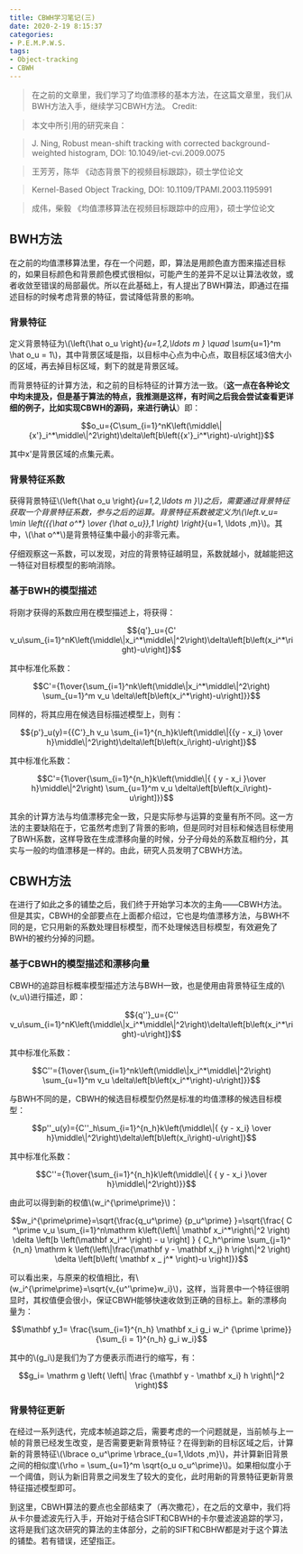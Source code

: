 ```yaml
---
title: CBWH学习笔记(三)
date: 2020-2-19 8:15:37
categories:
- P.E.M.P.W.S.
tags:
- Object-tracking
- CBWH
---
```


> 在之前的文章里，我们学习了均值漂移的基本方法，在这篇文章里，我们从BWH方法入手，继续学习CBWH方法。
> Credit:

> 本文中所引用的研究来自：

> J. Ning, Robust mean-shift tracking with corrected background-weighted histogram, DOI: 10.1049/iet-cvi.2009.0075

> 王芳芳，陈华 《动态背景下的视频目标跟踪》，硕士学位论文

> Kernel-Based Object Tracking, DOI: 10.1109/TPAMI.2003.1195991

> 成伟，柴毅 《均值漂移算法在视频目标跟踪中的应用》，硕士学位论文

## BWH方法

在之前的均值漂移算法里，存在一个问题，即，算法是用颜色直方图来描述目标的，如果目标颜色和背景颜色模式很相似，可能产生的差异不足以让算法收敛，或者收敛至错误的局部最优。所以在此基础上，有人提出了BWH算法，即通过在描述目标的时候考虑背景的特征，尝试降低背景的影响。

### 背景特征

定义背景特征为\\(\left\{\hat o_u \right\}_{u=1,2,\ldots m } \quad \sum_{u=1}^m \hat o_u = 1\\)，其中背景区域是指，以目标中心点为中心点，取目标区域3倍大小的区域，再去掉目标区域，剩下的就是背景区域。

而背景特征的计算方法，和之前的目标特征的计算方法一致。（**这一点在各种论文中均未提及，但是基于算法的特点，我推测是这样，有时间之后我会尝试查看更详细的例子，比如实现CBWH的源码，来进行确认**）即：

$$o_u={C\sum_{i=1}^nK\left(\middle\|{x'}_i^*\middle\|^2\right)\delta\left[b\left({x'}_i^*\right)-u\right]}$$

其中x'是背景区域的点集元素。

### 背景特征系数

获得背景特征\\(\left\{\hat o_u \right\}_{u=1,2,\ldots m }\\)之后，需要通过背景特征获取一个背景特征系数，参与之后的运算。背景特征系数被定义为\\(\left.v_u= \min \left({{\hat o^*} \over {\hat o_u}},1 \right) \right\}_{u=1, \ldots ,m}\\)。其中，\\(\hat o^*\\)是背景特征集中最小的非零元素。

仔细观察这一系数，可以发现，对应的背景特征越明显，系数就越小，就越能把这一特征对目标模型的影响消除。

### 基于BWH的模型描述

将刚才获得的系数应用在模型描述上，将获得：

$${q'}_u={C' v_u\sum_{i=1}^nK\left(\middle\|x_i^*\middle\|^2\right)\delta\left[b\left(x_i^*\right)-u\right]}$$

其中标准化系数：

$$C'={1\over{\sum_{i=1}^nk\left(\middle\|x_i^*\middle\|^2\right) \sum_{u=1}^m v_u \delta\left[b\left(x_i^*\right)-u\right]}}$$

同样的，将其应用在候选目标描述模型上，则有：

$${p'}_u(y)={{C'}_h v_u \sum_{i=1}^{n_h}k\left(\middle\|{{y - x_i} \over h}\middle\|^2\right)\delta\left[b\left(x_i\right)-u\right]}$$

其中标准化系数：

$$C'={1\over{\sum_{i=1}^{n_h}k\left(\middle\|{ { y - x_i }\over h}\middle\|^2\right) \sum_{u=1}^m v_u \delta\left[b\left(x_i\right)-u\right]}}$$

其余的计算方法与均值漂移完全一致，只是实际参与运算的变量有所不同。这一方法的主要缺陷在于，它虽然考虑到了背景的影响，但是同时对目标和候选目标使用了BWH系数，这样导致在生成漂移向量的时候，分子分母处的系数互相约分，其实与一般的均值漂移是一样的。由此，研究人员发明了CBWH方法。

## CBWH方法

在进行了如此之多的铺垫之后，我们终于开始学习本次的主角——CBWH方法。但是其实，CBWH的全部要点在上面都介绍过，它也是均值漂移方法，与BWH不同的是，它只用新的系数处理目标模型，而不处理候选目标模型，有效避免了BWH的被约分掉的问题。

### 基于CBWH的模型描述和漂移向量

CBWH的追踪目标概率模型描述方法与BWH一致，也是使用由背景特征生成的\\(v_u\\)进行描述，即：

$${q''}_u={C'' v_u\sum_{i=1}^nK\left(\middle\|x_i^*\middle\|^2\right)\delta\left[b\left(x_i^*\right)-u\right]}$$

其中标准化系数：

$$C''={1\over{\sum_{i=1}^nk\left(\middle\|x_i^*\middle\|^2\right) \sum_{u=1}^m v_u \delta\left[b\left(x_i^*\right)-u\right]}}$$

与BWH不同的是，CBWH的候选目标模型仍然是标准的均值漂移的候选目标模型：

$$p''_u(y)={C''_h\sum_{i=1}^{n_h}k\left(\middle\|{ {y - x_i} \over h}\middle\|^2\right)\delta\left[b\left(x_i\right)-u\right]}$$

其中标准化系数：

$$C''={1\over{\sum_{i=1}^{n_h}k\left(\middle\|{ { y - x_i }\over h}\middle\|^2\right)}}$$

由此可以得到新的权值\\(w_i^{\prime\prime}\\)：

$$w_i^{\prime\prime}=\sqrt{\frac{q_u^\prime} {p_u^\prime} }=\sqrt{\frac{ C ^\prime v_u \sum_{i=1}^n\mathrm k\left(\left\| \mathbf x_i^*\right\|^2 \right) \delta \left[b \left(\mathbf x_i^* \right) - u \right] } { C_h^\prime \sum_{j=1}^ {n_n} \mathrm k \left(\left\|\frac{\mathbf y - \mathbf x_j} h \right\|^2 \right) \delta \left[b\left( \mathbf x _ j^* \right)-u \right]}}$$

可以看出来，与原来的权值相比，有\\(w_i^{\prime\prime}=\sqrt{v_{u^'\prime}w_i}\\)，这样，当背景中一个特征很明显时，其权值便会很小，保证CBWH能够快速收敛到正确的目标上。新的漂移向量为：

$$\mathbf y_1= \frac{\sum_{i=1}^{n_h} \mathbf x_i g_i w_i^ {\prime \prime}} {\sum_{i = 1}^{n_h} g_i w_i}$$

其中的\\(g_i\\)是我们为了方便表示而进行的缩写，有：

$$g_i= \mathrm g \left( \left\| \frac {\mathbf y - \mathbf x_i} h \right\|^2 \right)$$

### 背景特征更新

在经过一系列迭代，完成本帧追踪之后，需要考虑的一个问题就是，当前帧与上一帧的背景已经发生改变，是否需要更新背景特征？在得到新的目标区域之后，计算新的背景特征\\(\lbrace o_u^\prime \rbrace_{u=1,\ldots ,m}\\)，并计算新旧背景之间的相似度\\(\rho = \sum_{u=1}^m \sqrt{o_u o_u^\prime}\\)。如果相似度小于一个阈值，则认为新旧背景之间发生了较大的变化，此时用新的背景特征更新背景特征描述模型即可。

到这里，CBWH算法的要点也全部结束了（再次撒花），在之后的文章中，我们将从卡尔曼滤波先行入手，开始对于结合SIFT和CBWH的卡尔曼滤波追踪的学习，这将是我们这次研究的算法的主体部分，之前的SIFT和CBHW都是对于这个算法的铺垫。若有错误，还望指正。
